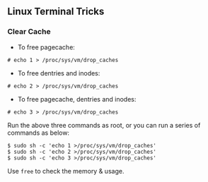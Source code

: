 ## Linux Terminal Tricks

### Clear Cache

- To free pagecache:

```
# echo 1 > /proc/sys/vm/drop_caches
```

- To free dentries and inodes:

```
# echo 2 > /proc/sys/vm/drop_caches
```

- To free pagecache, dentries and inodes:

```
# echo 3 > /proc/sys/vm/drop_caches
```

Run the above three commands as root, or you can run a series of commands as below:

```
$ sudo sh -c 'echo 1 >/proc/sys/vm/drop_caches'
$ sudo sh -c 'echo 2 >/proc/sys/vm/drop_caches'
$ sudo sh -c 'echo 3 >/proc/sys/vm/drop_caches'
```

Use `free` to check the memory & usage.
